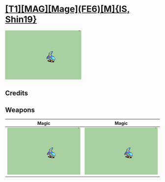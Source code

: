 # [\[T1\]\[MAG\]\[Mage\]\(FE6\)\[M\]{IS, Shin19}](./)

<img src="./6.%20Magic/Magic_000.png" alt="[T1][MAG][Mage](FE6)[M]{IS, Shin19} standing" />

## Credits



## Weapons


|Magic |Magic |
|  :---: | :---: |
| <img alt="Magic animation" src="./6.%20Magic/Magic.gif" /> | <img alt="Magic animation" src="./6.%20Magic%20(Fixed)%20%7BShin19%7D/Magic.gif" /> |
